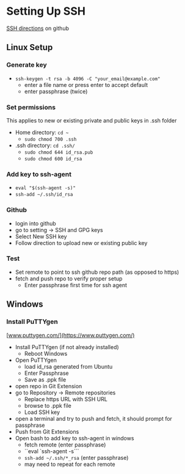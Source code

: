 # Setting Up SSH

[SSH directions](https://help.github.com/articles/generating-a-new-ssh-key-and-adding-it-to-the-ssh-agent/) on github

## Linux Setup

### Generate key

* `ssh-keygen -t rsa -b 4096 -C "your_email@example.com"`
	* enter a file name or press enter to accept default
	* enter passphrase (twice)
### Set permissions
This applies to new or existing private and public keys in .ssh folder

 * Home directory: `cd ~`
	* `sudo chmod 700 .ssh`
* .ssh directory: `cd .ssh/`
	* `sudo chmod 644 id_rsa.pub`
	* `sudo chmod 600 id_rsa`
	
### Add key to ssh-agent

* `eval "$(ssh-agent -s)"`
* `ssh-add ~/.ssh/id_rsa`
 
### Github
* login into github
* go to setting -> SSH and GPG keys
* Select New SSH key
* Follow direction to upload new or existing public key

### Test
 * Set remote to point to ssh github repo path (as opposed to https)
 * fetch and push repo to verify proper setup
 	* Enter passphrase first time for ssh agent

## Windows
### Install PuTTYgen
[www.puttygen.com/](https://www.puttygen.com/)

* Install PuTTYgen (if not already installed)
	* Reboot Windows
* Open PuTTYgen
	* load id_rsa generated from Ubuntu
	* Enter Passphrase
	* Save as .ppk file
* open repo in Git Extension
* go to Repository -> Remote repositories
	* Replace https URL with SSH URL
	* browse to .ppk file
	* Load SSH key
* open a terminal and try to push and fetch, it should prompt for passphrase
* Push from Git Extensions
* Open bash to add key to ssh-agent in windows
	* fetch remote (enter passphrase)
	* ``eval `ssh-agent -s```
	* `ssh-add ~/.ssh/*_rsa`  (enter passphrase)
	* may need to repeat for each remote